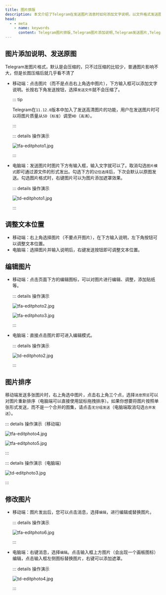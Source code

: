 ```yaml
---
title: 图片排版
description: 本文介绍了Telegram在发送图片消息时如何添加文字说明，以文件格式发送图片，调整文本位置，编辑图片样式，以及对图片重新排序。
head:
  - - meta
    - name: keywords
      content: Telegram图片排版,Telegram图片添加说明,Telegram发送图片,Telegram发送原图,Telegram编辑图片,Telegram图片排序,TG图片排版,TG图片添加说明,TG发送图片,TG发送原图,TG编辑图片,TG图片排序,电报图片添加说明,电报发送图片,电报发送原图,电报编辑图片,电报图片排序
---
```


## 图片添加说明、发送原图

Telegram发图片格式，默认是会压缩的，只不过压缩的比较少，普通图片影响不大，但是长图压缩后就几乎看不清了

- 移动端：点击图片（而不是点击右上角选中图片），下方输入框可以添加文字说明。长按右下角发送按钮，选择`发送文件`就不会压缩了。

  ::: tip

  Telegram在`11.12.0`版本中加入了发送高清图片的功能，用户在发送图片时可以将图片质量从`SD`（`标准`）调至`HD`（`高清`）。

  :::

  ::: details 操作演示

  ![tfa-editphoto1.jpg](https://cdn.jsdelivr.net/gh/feijiqun/images/tfa/editphoto1.jpg)

  :::

- 电脑端：发送图片时图片下方有输入框，输入文字就可以了。取消勾选`图片模式`即可通过源文件的形式发出。勾选下方的`记住选择`后，下次会默认以原图发送。勾选图片格式时，右键图片可以为图片添加遮罩效果。

  ::: details 操作演示

  ![td-editphoto1.jpg](https://cdn.jsdelivr.net/gh/feijiqun/images/td/editphoto1.jpg)

  :::

## 调整文本位置

- 移动端：右上角选择图片（不要点开图片），在下方输入说明，左下角按钮可以调整文本位置。
- 电脑端：选择图片并输入说明后，右键发送按钮即可调整文本位置。

## 编辑图片

- 移动端：点击页面下方的编辑图标，可以对图片进行编辑、调整，添加贴纸等。

  ::: details 操作演示

  ![tfa-editphoto2.jpg](https://cdn.jsdelivr.net/gh/feijiqun/images/tfa/editphoto2.jpg)

  ![tfa-editphoto3.jpg](https://cdn.jsdelivr.net/gh/feijiqun/images/tfa/editphoto3.jpg)

  :::

- 电脑端：直接点击图片即可进入编辑模式。

  ::: details 操作演示

  ![td-editphoto2.jpg](https://cdn.jsdelivr.net/gh/feijiqun/images/td/editphoto2.jpg)

  :::

## 图片排序

移动端发送多张图片时，右上角选中图片，点击右上角三个点，选择`消息预览`可以对图片重新排序（电脑端可以直接使用鼠标拖拽排序）。如果你想要将图片按照单张形式发送，而不是一个合并的图集，请点击`无分组发送`（电脑端取消勾选`合并发送`）。

::: details 操作演示（移动端）

![tfa-editphoto4.jpg](https://cdn.jsdelivr.net/gh/feijiqun/images/tfa/editphoto4.jpg)

![tfa-editphoto5.jpg](https://cdn.jsdelivr.net/gh/feijiqun/images/tfa/editphoto5.jpg)

:::

::: details 操作演示（电脑端）

![td-editphoto3.jpg](https://cdn.jsdelivr.net/gh/feijiqun/images/td/editphoto3.jpg)

:::

## 修改图片

- 移动端：图片发出后，您可以点击消息，选择`编辑`，进行编辑或替换图片。

  ::: details 操作演示

  ![tfa-editphoto6.jpg](https://cdn.jsdelivr.net/gh/feijiqun/images/tfa/editphoto6.jpg)

  :::

- 电脑端：右键消息，选择`编辑`。点击输入框上方图片（会出现一个画板图标）编辑，点击输入框左侧图标替换图片，右键可以添加遮罩。

  ::: details 操作演示

  ![td-editphoto4.jpg](https://cdn.jsdelivr.net/gh/feijiqun/images/td/editphoto4.jpg)

  :::